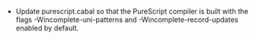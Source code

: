 * Update purescript.cabal so that the PureScript compiler is built with the
  flags -Wincomplete-uni-patterns and -Wincomplete-record-updates enabled by
  default.
